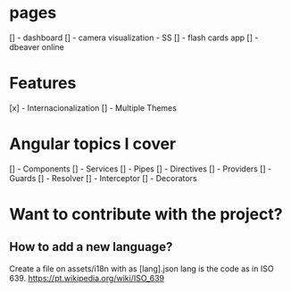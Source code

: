 # pages
[] - dashboard
[] - camera visualization - SS
[] - flash cards app
[] - dbeaver online

# Features

[x] - Internacionalization
[] - Multiple Themes

# Angular topics I cover

[] - Components
[] - Services
[] - Pipes
[] - Directives
[] - Providers
[] - Guards
[] - Resolver
[] - Interceptor
[] - Decorators

# Want to contribute with the project?

## How to add a new language?

Create a file on assets/i18n with as [lang].json
lang is the code as in ISO 639. https://pt.wikipedia.org/wiki/ISO_639
